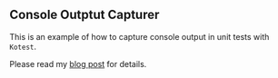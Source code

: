 ## Console Outptut Capturer
This is an example of how to capture
console output in unit tests with `Kotest`.

Please read my [blog post](https://www.tomaszezula.com/streamlining-console-output-verification-with-kotest/#custom-implementation-with-kotest) for details.
